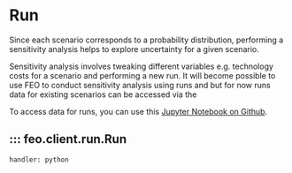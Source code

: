 # Run

Since each scenario corresponds to a probability distribution, performing a sensitivity analysis helps to explore uncertainty for a given scenario.

Sensitivity analysis involves tweaking different variables e.g. technology costs for a scenario and performing a new run. It will become possible to use FEO to conduct sensitivity analysis using runs and but for now runs data for existing scenarios can be accessed via the 

To access data for runs, you can use this [Jupyter Notebook on Github](https://github.com/transition-zero/feo-client-examples/blob/main/feo-client-examples/3_system_model_results.ipynb). 


## ::: feo.client.run.Run
    handler: python
